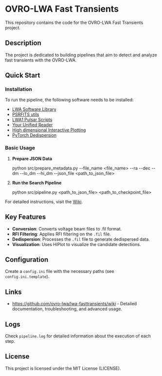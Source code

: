 # OVRO-LWA Fast Transients

This repository contains the code for the OVRO-LWA Fast Transients project.

## Description

The project is dedicated to building pipelines that aim to detect and analyze fast transients with the OVRO-LWA. 

## Quick Start

### Installation

To run the pipeline, the following software needs to be installed:
- [LWA Software Library](https://github.com/lwa-project/lsl)
- [PSRFITS utils](https://github.com/lwa-project/psrfits_utils)
- [LWA1 Pulsar Scripts](https://github.com/lwa-project/pulsar)
- [Your Unified Reader](https://github.com/thepetabyteproject/your)
- [High dimensional Interactive Plotting](https://github.com/facebookresearch/hiplot)
- [PyTorch Dedispersion](https://github.com/nkosogor/PyTorchDedispersion)

### Basic Usage

1. **Prepare JSON Data**

    python src/prepare_metadata.py --file_name <file_name> --ra <RA> --dec <DEC> --dm <DM> --lo_dm <loDM> --hi_dm <hiDM> --json_file <path_to_json_file>

2. **Run the Search Pipeline**

    python src/pipeline.py <path_to_json_file> <path_to_checkpoint_file>

For detailed instructions, visit the [Wiki](https://github.com/ovro-lwa/lwa-fasttransients/wiki).

## Key Features

- **Conversion**: Converts voltage beam files to .fil format.
- **RFI Filtering**: Applies RFI filtering on the `.fil` file.
- **Dedispersion**: Processes the `.fil` file to generate dedispersed data.
- **Visualization**: Uses HiPlot to visualize the candidate detections.

## Configuration

Create a `config.ini` file with the necessary paths (see `config.ini.template`).

## Links

- https://github.com/ovro-lwa/lwa-fasttransients/wiki - Detailed documentation, troubleshooting, and advanced usage.

## Logs

Check `pipeline.log` for detailed information about the execution of each step.

## License

This project is licensed under the MIT License (LICENSE).



